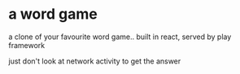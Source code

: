 # a word game
a clone of your favourite word game.. built in react, served by play framework 

just don't look at network activity to get the answer